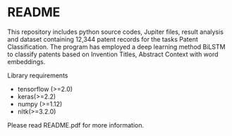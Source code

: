 # README

This repository includes python source codes, Jupiter files, result analysis and dataset containing 12,344 patent records for the tasks Patent Classification. The program has employed a deep learning method BiLSTM to classify patents based on Invention Titles, Abstract Context with word embeddings.

Library requirements
- tensorflow (>=2.0)
- keras(>=2.2)
- numpy (>=1.12)
- nltk(>=3.2.0)

Please read README.pdf for more information.

